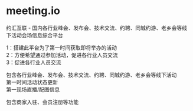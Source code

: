 # meeting.io
约汇互联 - 国内各行业峰会、发布会、技术交流、约聘、同城约游、老乡会等线下活动会场信息综合平台


1：搭建此平台为了第一时间获取即将举办的活动<br/>
2：方便希望通过参加活动，促进各行业人员交流<br/>
3：促进各行业人员交流<br/>

包含各行业峰会、发布会、技术交流、约聘、同城约游、老乡会等线下活动<br/>
第一时间活动状态更新<br/>
第一现场直播/配图信息


包含商家入驻、会员注册等功能

